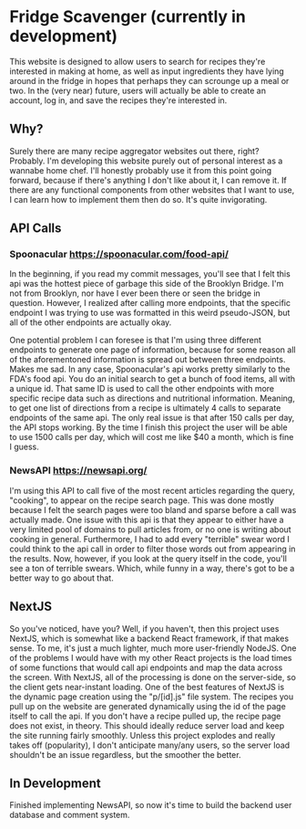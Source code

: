 # Fridge Scavenger (currently in development)
This website is designed to allow users to search for recipes they're interested in making at home, as well as input ingredients they have lying around in the fridge in hopes that perhaps they can scrounge up a meal or two. In the (very near) future, users will actually be able to create an account, log in, and save the recipes they're interested in.

## Why?
Surely there are many recipe aggregator websites out there, right? Probably. I'm developing this website purely out of personal interest as a wannabe home chef. I'll honestly probably use it from this point going forward, because if there's anything I don't like about it, I can remove it. If there are any functional components from other websites that I want to use, I can learn how to implement them then do so. It's quite invigorating.

## API Calls

### Spoonacular https://spoonacular.com/food-api/
In the beginning, if you read my commit messages, you'll see that I felt this api was the hottest piece of garbage this side of the Brooklyn Bridge. I'm not from Brooklyn, nor have I ever been there or seen the bridge in question. However, I realized after calling more endpoints, that the specific endpoint I was trying to use was formatted in this weird pseudo-JSON, but all of the other endpoints are actually okay. 

One potential problem I can foresee is that I'm using three different endpoints to generate one page of information, because for some reason all of the aforementoned information is spread out between three endpoints. Makes me sad. In any case, Spoonacular's api works pretty similarly to the FDA's food api. You do an initial search to get a bunch of food items, all with a unique id. That same ID is used to call the other endpoints with more specific recipe data such as directions and nutritional information. Meaning, to get one list of directions from a recipe is ultimately 4 calls to separate endpoints of the same api. The only real issue is that after 150 calls per day, the API stops working. By the time I finish this project the user will be able to use 1500 calls per day, which will cost me like $40 a month, which is fine I guess.

### NewsAPI https://newsapi.org/
I'm using this API to call five of the most recent articles regarding the query, "cooking", to appear on the recipe search page. This was done mostly because I felt the search pages were too bland and sparse before a call was actually made. One issue with this api is that they appear to either have a very limited pool of domains to pull articles from, or no one is writing about cooking in general. Furthermore, I had to add every "terrible" swear word I could think to the api call in order to filter those words out from appearing in the results. Now, however, if you look at the query itself in the code, you'll see a ton of terrible swears. Which, while funny in a way, there's got to be a better way to go about that.

## NextJS
So you've noticed, have you? Well, if you haven't, then this project uses NextJS, which is somewhat like a backend React framework, if that makes sense. To me, it's just a much lighter, much more user-friendly NodeJS. One of the problems I would have with my other React projects is the load times of some functions that would call api endpoints and map the data across the screen. With NextJS, all of the processing is done on the server-side, so the client gets near-instant loading. One of the best features of NextJS is the dynamic page creation using the "p/[id].js" file system. The recipes you pull up on the website are generated dynamically using the id of the page itself to call the api. If you don't have a recipe pulled up, the recipe page does not exist, in theory. This should ideally reduce server load and keep the site running fairly smoothly. Unless this project explodes and really takes off (popularity), I don't anticipate many/any users, so the server load shouldn't be an issue regardless, but the smoother the better.

## In Development
Finished implementing NewsAPI, so now it's time to build the backend user database and comment system.
